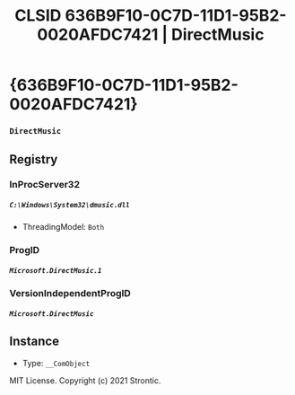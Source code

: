 ﻿---
title: "CLSID 636B9F10-0C7D-11D1-95B2-0020AFDC7421 | DirectMusic"
excerpt: What is COM-Object CLSID 636B9F10-0C7D-11D1-95B2-0020AFDC7421?
---

# {636B9F10-0C7D-11D1-95B2-0020AFDC7421}

### `DirectMusic`

## Registry


### InProcServer32

##### `C:\Windows\System32\dmusic.dll`
* ThreadingModel: `Both`

### ProgID

##### `Microsoft.DirectMusic.1`

### VersionIndependentProgID

##### `Microsoft.DirectMusic`

## Instance

* Type: `__ComObject`

MIT License. Copyright (c) 2021 Strontic.


